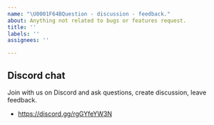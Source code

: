 ```yaml
---
name: "\U0001F64BQuestion - discussion - feedback."
about: Anything not related to bugs or features request.
title: ''
labels: ''
assignees: ''

---
```


## Discord chat

Join with us on Discord and ask questions, create discussion, leave feedback.

- https://discord.gg/rgGYfeYW3N

